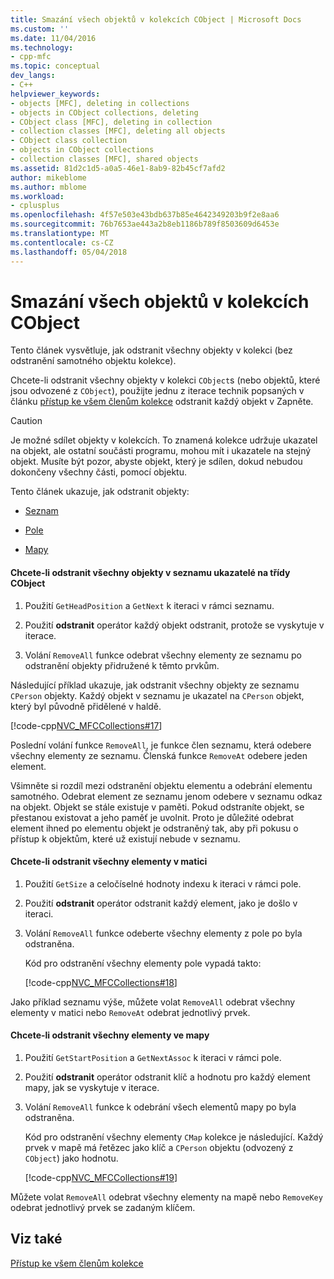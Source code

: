 ```yaml
---
title: Smazání všech objektů v kolekcích CObject | Microsoft Docs
ms.custom: ''
ms.date: 11/04/2016
ms.technology:
- cpp-mfc
ms.topic: conceptual
dev_langs:
- C++
helpviewer_keywords:
- objects [MFC], deleting in collections
- objects in CObject collections, deleting
- CObject class [MFC], deleting in collection
- collection classes [MFC], deleting all objects
- CObject class collection
- objects in CObject collections
- collection classes [MFC], shared objects
ms.assetid: 81d2c1d5-a0a5-46e1-8ab9-82b45cf7afd2
author: mikeblome
ms.author: mblome
ms.workload:
- cplusplus
ms.openlocfilehash: 4f57e503e43bdb637b85e4642349203b9f2e8aa6
ms.sourcegitcommit: 76b7653ae443a2b8eb1186b789f8503609d6453e
ms.translationtype: MT
ms.contentlocale: cs-CZ
ms.lasthandoff: 05/04/2018
---
```

# <a name="deleting-all-objects-in-a-cobject-collection"></a>Smazání všech objektů v kolekcích CObject
Tento článek vysvětluje, jak odstranit všechny objekty v kolekci (bez odstranění samotného objektu kolekce).  
  
 Chcete-li odstranit všechny objekty v kolekci `CObject`s (nebo objektů, které jsou odvozené z `CObject`), použijte jednu z iterace technik popsaných v článku [přístup ke všem členům kolekce](../mfc/accessing-all-members-of-a-collection.md) odstranit každý objekt v Zapněte.  
  
> [!CAUTION]
>  Je možné sdílet objekty v kolekcích. To znamená kolekce udržuje ukazatel na objekt, ale ostatní součásti programu, mohou mít i ukazatele na stejný objekt. Musíte být pozor, abyste objekt, který je sdílen, dokud nebudou dokončeny všechny části, pomocí objektu.  
  
 Tento článek ukazuje, jak odstranit objekty:  
  
-   [Seznam](#_core_to_delete_all_objects_in_a_list_of_pointers_to_cobject)  
  
-   [Pole](#_core_to_delete_all_elements_in_an_array)  
  
-   [Mapy](#_core_to_delete_all_elements_in_a_map)  
  
#### <a name="_core_to_delete_all_objects_in_a_list_of_pointers_to_cobject"></a>  Chcete-li odstranit všechny objekty v seznamu ukazatelé na třídy CObject  
  
1.  Použití `GetHeadPosition` a `GetNext` k iteraci v rámci seznamu.  
  
2.  Použití **odstranit** operátor každý objekt odstranit, protože se vyskytuje v iterace.  
  
3.  Volání `RemoveAll` funkce odebrat všechny elementy ze seznamu po odstranění objekty přidružené k těmto prvkům.  
  
 Následující příklad ukazuje, jak odstranit všechny objekty ze seznamu `CPerson` objekty. Každý objekt v seznamu je ukazatel na `CPerson` objekt, který byl původně přidělené v haldě.  
  
 [!code-cpp[NVC_MFCCollections#17](../mfc/codesnippet/cpp/deleting-all-objects-in-a-cobject-collection_1.cpp)]  
  
 Poslední volání funkce `RemoveAll`, je funkce člen seznamu, která odebere všechny elementy ze seznamu. Členská funkce `RemoveAt` odebere jeden element.  
  
 Všimněte si rozdíl mezi odstranění objektu elementu a odebrání elementu samotného. Odebrat element ze seznamu jenom odebere v seznamu odkaz na objekt. Objekt se stále existuje v paměti. Pokud odstraníte objekt, se přestanou existovat a jeho paměť je uvolnit. Proto je důležité odebrat element ihned po elementu objekt je odstraněný tak, aby při pokusu o přístup k objektům, které už existují nebude v seznamu.  
  
#### <a name="_core_to_delete_all_elements_in_an_array"></a>  Chcete-li odstranit všechny elementy v matici  
  
1.  Použití `GetSize` a celočíselné hodnoty indexu k iteraci v rámci pole.  
  
2.  Použití **odstranit** operátor odstranit každý element, jako je došlo v iteraci.  
  
3.  Volání `RemoveAll` funkce odeberte všechny elementy z pole po byla odstraněna.  
  
     Kód pro odstranění všechny elementy pole vypadá takto:  
  
     [!code-cpp[NVC_MFCCollections#18](../mfc/codesnippet/cpp/deleting-all-objects-in-a-cobject-collection_2.cpp)]  
  
 Jako příklad seznamu výše, můžete volat `RemoveAll` odebrat všechny elementy v matici nebo `RemoveAt` odebrat jednotlivý prvek.  
  
#### <a name="_core_to_delete_all_elements_in_a_map"></a> Chcete-li odstranit všechny elementy ve mapy  
  
1.  Použití `GetStartPosition` a `GetNextAssoc` k iteraci v rámci pole.  
  
2.  Použití **odstranit** operátor odstranit klíč a hodnotu pro každý element mapy, jak se vyskytuje v iterace.  
  
3.  Volání `RemoveAll` funkce k odebrání všech elementů mapy po byla odstraněna.  
  
     Kód pro odstranění všechny elementy `CMap` kolekce je následující. Každý prvek v mapě má řetězec jako klíč a `CPerson` objektu (odvozený z `CObject`) jako hodnotu.  
  
     [!code-cpp[NVC_MFCCollections#19](../mfc/codesnippet/cpp/deleting-all-objects-in-a-cobject-collection_3.cpp)]  
  
 Můžete volat `RemoveAll` odebrat všechny elementy na mapě nebo `RemoveKey` odebrat jednotlivý prvek se zadaným klíčem.  
  
## <a name="see-also"></a>Viz také  
 [Přístup ke všem členům kolekce](../mfc/accessing-all-members-of-a-collection.md)

